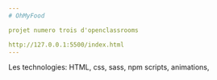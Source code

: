 ```yaml
---
# OhMyFood

projet numero trois d'openclassrooms

http://127.0.0.1:5500/index.html
---
```


Les technologies: HTML, css, sass, npm scripts, animations,